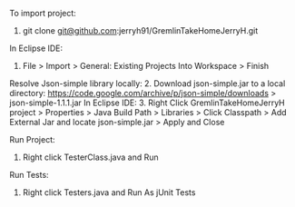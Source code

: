 To import project: 
1. git clone git@github.com:jerryh91/GremlinTakeHomeJerryH.git

In Eclipse IDE: 
1. File > Import > General: Existing Projects Into Workspace > Finish

Resolve Json-simple library locally:
2. Download json-simple.jar to a local directory: https://code.google.com/archive/p/json-simple/downloads > json-simple-1.1.1.jar
In Eclipse IDE:
3. Right Click GremlinTakeHomeJerryH project > Properties > Java Build Path > Libraries > Click Classpath > Add External Jar and locate json-simple.jar > Apply and Close

Run Project: 
1. Right click TesterClass.java and Run 

Run Tests:
1. Right click Testers.java and Run As jUnit Tests
